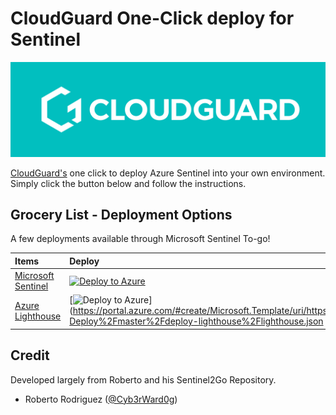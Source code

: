 # CloudGuard One-Click deploy for Sentinel



<img src="resources/images/Cloudguard_Logo.jpg" alt="CloudGuard One-Click deploy for Sentinel" width="800"/>

[CloudGuard's](https://cloudguard.ai/) one click to deploy Azure Sentinel into your own environment. Simply click the button below and follow the instructions.

## Grocery List - Deployment Options

A few deployments available through Microsoft Sentinel To-go!

| Items | Deploy | 
| :---| :---| 
| [Microsoft Sentinel](https://github.com/cloudguardai/CloudGuard-Deploy/tree/master/microsoft-sentinel) | [![Deploy to Azure](https://aka.ms/deploytoazurebutton)](https://portal.azure.com/#create/Microsoft.Template/uri/https%3A%2F%2Fraw.githubusercontent.com%2Fcloudguardai%2FCloudGuard-Deploy%2Fmaster%2Fmicrosoft-sentinel%2Fazuredeploy.json/createUIDefinitionUri/https%3A%2F%2Fraw.githubusercontent.com%2Fcloudguardai%2FCloudGuard-Deploy%2Fmaster%2Fmicrosoft-sentinel%2Fuidefinition.json) |
| [Azure Lighthouse](https://github.com/cloudguardai/CloudGuard-Deploy/tree/master/deploy-lighthouse) | [![Deploy to Azure](https://aka.ms/deploytoazurebutton)] (https://portal.azure.com/#create/Microsoft.Template/uri/https%3A%2F%2Fraw.githubusercontent.com%2Fcloudguardai%2FCloudGuard-Deploy%2Fmaster%2Fdeploy-lighthouse%2Flighthouse.json |

## Credit
Developed largely from Roberto and his Sentinel2Go Repository.
* Roberto Rodriguez ([@Cyb3rWard0g](https://twitter.com/Cyb3rWard0g))

